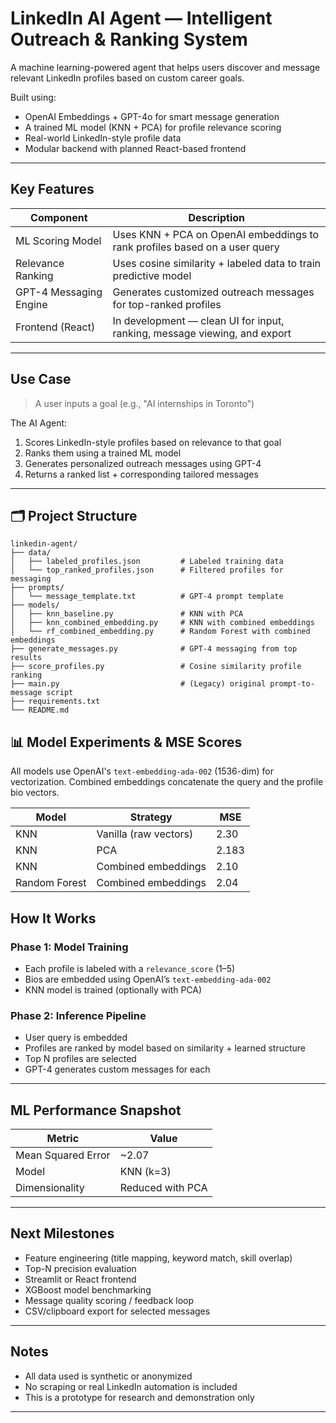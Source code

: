 #  LinkedIn AI Agent — Intelligent Outreach & Ranking System

A machine learning-powered agent that helps users discover and message relevant LinkedIn profiles based on custom career goals.

Built using:
- OpenAI Embeddings + GPT-4o for smart message generation
- A trained ML model (KNN + PCA) for profile relevance scoring
- Real-world LinkedIn-style profile data
- Modular backend with planned React-based frontend

---

##  Key Features

| Component                | Description                                                                 |
|--------------------------|-----------------------------------------------------------------------------|
|  ML Scoring Model       | Uses KNN + PCA on OpenAI embeddings to rank profiles based on a user query |
|  Relevance Ranking     | Uses cosine similarity + labeled data to train predictive model             |
|  GPT-4 Messaging Engine | Generates customized outreach messages for top-ranked profiles             |
|  Frontend (React)       | In development — clean UI for input, ranking, message viewing, and export   |

---

##  Use Case

> A user inputs a goal (e.g., "AI internships in Toronto")

The AI Agent:
1. Scores LinkedIn-style profiles based on relevance to that goal
2. Ranks them using a trained ML model
3. Generates personalized outreach messages using GPT-4
4. Returns a ranked list + corresponding tailored messages

---

## 🗂️ Project Structure
```
linkedin-agent/
├── data/
│   ├── labeled_profiles.json         # Labeled training data
│   └── top_ranked_profiles.json      # Filtered profiles for messaging
├── prompts/
│   └── message_template.txt          # GPT-4 prompt template
├── models/
│   ├── knn_baseline.py               # KNN with PCA
│   ├── knn_combined_embedding.py     # KNN with combined embeddings
│   └── rf_combined_embedding.py      # Random Forest with combined embeddings
├── generate_messages.py              # GPT-4 messaging from top results
├── score_profiles.py                 # Cosine similarity profile ranking
├── main.py                           # (Legacy) original prompt-to-message script
├── requirements.txt
└── README.md
```

## 📊 Model Experiments & MSE Scores

All models use OpenAI's `text-embedding-ada-002` (1536-dim) for vectorization. Combined embeddings concatenate the query and the profile bio vectors.

| Model           | Strategy               | MSE   |
|----------------|------------------------|-------|
| KNN            | Vanilla (raw vectors)  | 2.30  |
| KNN            | PCA                    | 2.183 |
| KNN            | Combined embeddings    | 2.10  |
| Random Forest  | Combined embeddings    | 2.04  |



##  How It Works

### Phase 1: Model Training
- Each profile is labeled with a `relevance_score` (1–5)
- Bios are embedded using OpenAI’s `text-embedding-ada-002`
- KNN model is trained (optionally with PCA)

### Phase 2: Inference Pipeline
- User query is embedded
- Profiles are ranked by model based on similarity + learned structure
- Top N profiles are selected
- GPT-4 generates custom messages for each

---

##  ML Performance Snapshot

| Metric              | Value     |
|---------------------|-----------|
| Mean Squared Error  | ~2.07     |
| Model               | KNN (k=3) |
| Dimensionality      | Reduced with PCA |

---

##  Next Milestones

- Feature engineering (title mapping, keyword match, skill overlap)
- Top-N precision evaluation
- Streamlit or React frontend
- XGBoost model benchmarking
- Message quality scoring / feedback loop
- CSV/clipboard export for selected messages

---

##  Notes

- All data used is synthetic or anonymized
- No scraping or real LinkedIn automation is included
- This is a prototype for research and demonstration only

---
